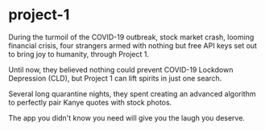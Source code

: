 # project-1

During the turmoil of the COVID-19 outbreak, stock market crash, looming financial crisis, four strangers armed with nothing but free API keys set out to bring joy to humanity, through Project 1. 

Until now, they believed nothing could prevent COVID-19 Lockdown Depression (CLD), but Project 1  can lift spirits in just one search. 

Several long quarantine nights, they spent creating an advanced algorithm to perfectly pair Kanye quotes with stock photos. 

The app you didn't know you need will give you the laugh you deserve.
